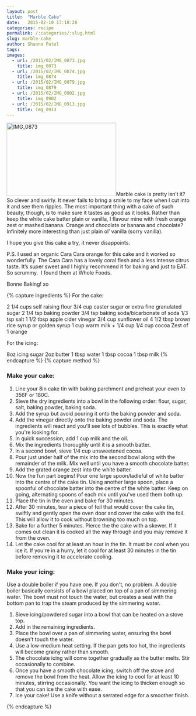 ```yaml
---
layout: post
title:  "Marble Cake"
date:   2015-02-10 17:18:28
categories: recipe
permalink: /:categories/:slug.html
slug: marble-cake
author: Shanna Patel
tags: 
images: 
  - url: /2015/02/IMG_0873.jpg
    title: img_0873
  - url: /2015/02/IMG_0874.jpg
    title: img_0874
  - url: /2015/02/IMG_0879.jpg
    title: img_0879
  - url: /2015/02/IMG_0902.jpg
    title: img_0902
  - url: /2015/02/IMG_0913.jpg
    title: img_0913
---
```

<p class="p1"><a href="http://shannawashungry.com/wp-content/uploads/2015/02/IMG_0873.jpg"><img alt="IMG_0873" class="alignnone size-medium wp-image-110" height="200" src="http://shannawashungry.com/wp-content/uploads/2015/02/IMG_0873-300x200.jpg" width="300"/></a>Marble cake is pretty isn’t it? So clever and swirly. It never fails to bring a smile to my face when I cut into it and see them ripples. The most important thing with a cake of such beauty, though, is to make sure it tastes as good as it looks. Rather than keep the white cake batter plain or vanilla, I flavour mine with fresh orange zest or mashed banana. Orange and chocolate or banana and chocolate? Infinitely more interesting than just plain ol’ vanilla (sorry vanilla).</p>
<p class="p1">I hope you give this cake a try, it never disappoints.</p>
<p>P.S. I used an organic Cara Cara orange for this cake and it worked so wonderfully. The Cara Cara has a lovely coral flesh and a less intense citrus taste. It’s super sweet and I highly recommend it for baking and just to EAT. So scrummy.  I found them at Whole Foods.</p>
<p>Bonne Baking! xo</p>
{% capture ingredients %}
For the cake: 

2 1/4 cups self raising flour
3/4 cup caster sugar or extra fine granulated sugar
2 1/4 tsp baking powder
3/4 tsp baking soda/bicarbonate of soda
1/3 tsp salt
1 1/2 tbsp apple cider vinegar
3/4 cup sunflower oil
4 1/2 tbsp brown rice syrup or golden syrup
1 cup warm milk + 1/4 cup 
1/4 cup cocoa
Zest of 1 orange 

For the icing:

8oz icing sugar
2oz butter
1 tbsp water
1 tbsp cocoa
1 tbsp milk
{% endcapture %}
{% capture method %}
<h3>Make your cake:</h3>
<ol>
<li class="p1">Line your 8in cake tin with baking parchment and preheat your oven to 356F or 180C.</li>
<li class="p1">Sieve the dry ingredients into a bowl in the following order: flour, sugar, salt, baking powder, baking soda.</li>
<li class="p1">Add the syrup but avoid pouring it onto the baking powder and soda.</li>
<li class="p1">Add the vinegar directly onto the baking powder and soda. The ingredients will react and you'll see lots of bubbles. This is exactly what you're looking for.</li>
<li class="p1">In quick succession, add 1 cup milk and the oil.</li>
<li class="p1">Mix the ingredients thoroughly until it is a smooth batter.</li>
<li class="p1">In a second bowl, sieve 1/4 cup unsweetened cocoa.</li>
<li class="p1">Pour just under half of the mix into the second bowl along with the remainder of the milk. Mix well until you have a smooth chocolate batter.</li>
<li class="p1">Add the grated orange zest into the white batter.</li>
<li class="p1">Now the fun part begins! Pour one large spoon/ladleful of white batter into the centre of the cake tin. Using another large spoon, place a spoonful of chocolate batter into the centre of the white batter. Keep on going, alternating spoons of each mix until you've used them both up.</li>
<li class="p1">Place the tin in the oven and bake for 30 minutes.</li>
<li class="p1">After 30 minutes, tear a piece of foil that would cover the cake tin, swiftly and gently open the oven door and cover the cake with the foil. This will allow it to cook without browning too much on top.</li>
<li class="p1">Bake for a further 5 minutes. Pierce the the cake with a skewer. If it comes out clean it is cooked all the way through and you may remove it from the oven.</li>
<li class="p1">Let the cake cool for at least an hour in the tin. It must be cool when you ice it. If you're in a hurry, let it cool for at least 30 minutes in the tin before removing it to accelerate cooling.</li>
</ol>
<h3>Make your icing:</h3>
Use a double boiler if you have one. If you don't, no problem. A double boiler basically consists of a bowl placed on top of a pan of simmering water. The bowl must not touch the water, but creates a seal with the bottom pan to trap the steam produced by the simmering water.
<ol>
<li class="p1">Sieve icing/powdered sugar into a bowl that can be heated on a stove top.</li>
<li class="p1">Add in the remaining ingredients.</li>
<li class="p1">Place the bowl over a pan of simmering water, ensuring the bowl doesn't touch the water.</li>
<li class="p1">Use a low-medium heat setting. If the pan gets too hot, the ingredients will become grainy rather than smooth.</li>
<li class="p1">The chocolate icing will come together gradually as the butter melts. Stir occasionally to combine.</li>
<li class="p1">Once you have a smooth chocolate icing, switch off the stove and remove the bowl from the heat. Allow the icing to cool for at least 10 minutes, stirring occasionally. You want the icing to thicken enough so that you can ice the cake with ease.</li>
<li class="p1">Ice your cake! Use a knife without a serrated edge for a smoother finish.</li>
</ol>
{% endcapture %}
